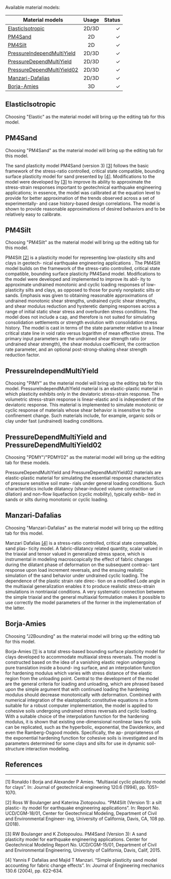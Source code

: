 
Available material models:


| Material models        | Usage           | Status  |
| ------------- |:-------------:| -----:|
| [ElasticIsotropic](#ElasticIsotropic)     | 2D/3D | ✓ |
| [PM4Sand](#pm4sand)      | 2D      |   ✓|
| [PM4Silt](#pm4silt) | 2D      |    ✓ |
| [PressureIndependMultiYield](#PressureIndependMultiYield) | 2D/3D      |    ✓ |
| [PressureDependMultiYield](#pressuredependmultiyield-and-pressuredependmultiyield02) | 2D/3D      |    ✓ |
| [PressureDependMultiYield02](#pressuredependmultiyield-and-pressuredependmultiyield02) | 2D/3D      |    ✓ |
| [Manzari-Dafalias](#Manzari-Dafalias) | 2D/3D      |    ✓ |
| [Borja-Amies](#Borja-Amies) | 3D      |    ✓ |

## ElasticIsotropic

Choosing "Elastic" as the material model will bring up the editing tab for this model.


## PM4Sand

Choosing "PM4Sand" as the material model will bring up the editing tab for this model.

The sand plasticity model PM4Sand (version 3) [[3]](#references) follows the basic framework of the stress-ratio controlled, critical state compatible, bounding surface plasticity model for sand presented by [[4]](#references). 
Modifications to the model were developed by [[3]](#references) to improve its ability
to approximate the stress-strain responses important to geotechnical earthquake engineering applications; 
in essence, the model was calibrated at the equation level to provide for better approximation of the trends observed across a set of experimentally- and case history-based design correlations. 
The model is shown to provide reasonable approximations of desired behaviors and to be relatively easy to calibrate.

## PM4Silt
Choosing "PM4Silt" as the material model will bring up the editing tab for this model.

PM4Silt [[2]](#references) is a plasticity model for representing low-plasticity silts and clays in geotech- nical earthquake engineering applications . The PM4Silt model builds on the framework of the stress-ratio controlled, critical state compatible, bounding surface plasticity PM4Sand model. Modifications to the model were developed and implemented to improve its abil- ity to approximate undrained monotonic and cyclic loading responses of low-plasticity silts and clays, as opposed to those for purely nonplastic silts or sands. Emphasis was given to obtaining reasonable approximations of undrained monotonic shear strengths, undrained cyclic shear strengths, and shear modulus reduction and hysteretic damping responses across a range of initial static shear stress and overburden stress conditions. The model does not include a cap, and therefore is not suited for simulating consolidation settlements or strength evolution with consolidation stress history. The model is cast in terms of the state parameter relative to a linear critical state line in void ratio versus logarithm of mean effective stress. The primary input parameters are the undrained shear strength ratio (or undrained shear strength), the shear modulus coefficient, the contraction rate parameter, and an optional post-strong-shaking shear strength reduction factor.

## PressureIndependMultiYield
Choosing "PIMY" as the material model will bring up the editing tab for this model.
PressureIndependMultiYield material is an elastic-plastic material in which plasticity exhibits only in the deviatoric stress-strain response. The volumetric stress-strain response is linear-elastic and is independent of the deviatoric response. This material is implemented to simulate monotonic or cyclic response of materials whose shear behavior is insensitive to the confinement change. Such materials include, for example, organic soils or clay under fast (undrained) loading conditions.

## PressureDependMultiYield and PressureDependMultiYield02
Choosing "PDMY"/"PDMY02" as the material model will bring up the editing tab for these models.

PressureDependMultiYield and PressureDependMultiYield02 materials are elastic-plastic material for simulating the essential response characteristics of pressure sensitive soil mate- rials under general loading conditions. Such characteristics include dilatancy (shear-induced volume contraction or dilation) and non-flow liquefaction (cyclic mobility), typically exhib- ited in sands or silts during monotonic or cyclic loading.



 ## Manzari-Dafalias
 Choosing "Manzari-Dafalias" as the material model will bring up the editing tab for this model.

Manzari Dafalias [[4]](#references) is a stress-ratio controlled, critical state compatible, sand plas- ticity model. A fabric-dilatancy related quantity, scalar valued in the triaxial and tensor valued in generalized stress space, which is instrumental in modeling macroscopically the effect of fabric changes during the dilatant phase of deformation on the subsequent contrac- tant response upon load increment reversals, and the ensuing realistic simulation of the sand behavior under undrained cyclic loading. The dependence of the plastic strain rate direc- tion on a modified Lode angle in the multiaxial generalization enables it to produce realistic stress-strain simulations in nontriaxial conditions. A very systematic connection between the simple triaxial and the general multiaxial formulation makes it possible to use correctly the model parameters of the former in the implementation of the latter.




## Borja-Amies
Choosing "J2Bounding" as the material model will bring up the editing tab for this model.

Borja-Amies [[1]](#references) is a total stress-based bounding surface plasticity model for clays developed to accommodate multiaxial stress reversals. The model is constructed based on the idea of a vanishing elastic region undergoing pure translation inside a bound- ing surface, and an interpolation function for hardening modulus which varies with stress distance of the elastic region from the unloading point. Central to the development of the model are the general criteria for loading and unloading, which are phrased based upon the simple argument that with continued loading the hardening modulus should decrease monotonically with deformation. Combined with numerical integration of the elastoplastic constitutive equations in a form suitable for a robust computer implementation, the model is applied to cohesive soils undergoing undrained stress reversals and cyclic loading. With a suitable choice of the interpolation function for the hardening modulus, it is shown that existing one-dimensional nonlinear laws for soils can be replicated, such as the hyperbolic, exponential, the Davidenkov, and even the Ramberg-Osgood models. Specifically, the ap- propriateness of the exponential hardening function for cohesive soils is investigated and its parameters determined for some clays and silts for use in dynamic soil-structure interaction modeling.


## References
---

[1] Ronaldo I Borja and Alexander P Amies. “Multiaxial cyclic plasticity model for clays”. In: Journal of geotechnical engineering 120.6 (1994), pp. 1051–1070.

[2] Ross W Boulanger and Katerina Ziotopoulou. “PM4Silt (Version 1): a silt plastic- ity model for earthquake engineering applications”. In: Report No. UCD/CGM-18/01, Center for Geotechnical Modeling, Department of Civil and Environmental Engineer- ing, University of California, Davis, CA, 108 pp. (2018).

[3] RW Boulanger and K Ziotopoulou. PM4Sand (Version 3): A sand plasticity model for earthquake engineering applications. Center for Geotechnical Modeling Report No. UCD/CGM-15/01, Department of Civil and Environmental Engineering, University of California, Davis, Calif, 2015.

[4] Yannis F Dafalias and Majid T Manzari. “Simple plasticity sand model accounting for fabric change effects”. In: Journal of Engineering mechanics 130.6 (2004), pp. 622–634.